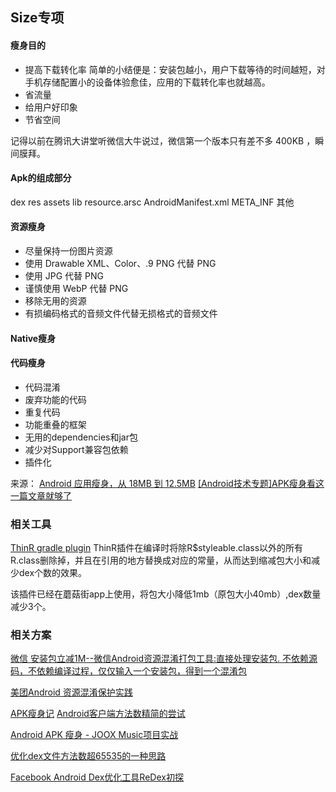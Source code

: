 ## Size专项

#### 瘦身目的
* 提高下载转化率
简单的小结便是：安装包越小，用户下载等待的时间越短，对手机存储配置小的设备体验愈佳，应用的下载转化率也就越高。
* 省流量
* 给用户好印象
* 节省空间

记得以前在腾讯大讲堂听微信大牛说过，微信第一个版本只有差不多 400KB ，瞬间膜拜。

#### Apk的组成部分
dex
res
assets
lib
resource.arsc
AndroidManifest.xml
META_INF
其他

#### 资源瘦身
* 尽量保持一份图片资源
* 使用 Drawable XML、Color、.9 PNG 代替 PNG
* 使用 JPG 代替 PNG
* 谨慎使用 WebP 代替 PNG
* 移除无用的资源
* 有损编码格式的音频文件代替无损格式的音频文件

#### Native瘦身

#### 代码瘦身
* 代码混淆
* 废弃功能的代码
* 重复代码
* 功能重叠的框架
* 无用的dependencies和jar包
* 减少对Support兼容包依赖
* 插件化

来源：
[Android 应用瘦身，从 18MB 到 12.5MB](https://www.diycode.cc/topics/586)
[[Android技术专题]APK瘦身看这一篇文章就够了](https://zhuanlan.zhihu.com/p/21962184?refer=zmywly8866)


### 相关工具
[ThinR gradle plugin](https://github.com/meili/ThinRPlugin/blob/master/README.zh-cn.md)
ThinR插件在编译时将除R$styleable.class以外的所有R.class删除掉，并且在引用的地方替换成对应的常量，从而达到缩减包大小和减少dex个数的效果。

该插件已经在蘑菇街app上使用，将包大小降低1mb（原包大小40mb）,dex数量减少3个。

### 相关方案
[微信 安装包立减1M--微信Android资源混淆打包工具:直接处理安装包. 不依赖源码，不依赖编译过程，仅仅输入一个安装包，得到一个混淆包](https://mp.weixin.qq.com/s?__biz=MzA3NTYzODYzMg==&mid=214472913&idx=1&sn=92b54b5fcd9bbab6513e46d92095a07f&scene=1&srcid=0427eTI2x0dnk2EsFnysnjZI#rd)

[美团Android 资源混淆保护实践](http://tech.meituan.com/mt-android-resource-obfuscation.html)

[APK瘦身记](http://www.atatech.org/articles/51081)
[Android客户端方法数精简的尝试](http://www.atatech.org/articles/57128)

[Android APK 瘦身 - JOOX Music项目实战](https://mp.weixin.qq.com/s/9IGYG6hNKL1V7N_p16p2Hg)

[优化dex文件方法数超65535的一种思路](http://www.atatech.org/articles/55152)

[Facebook Android Dex优化工具ReDex初探](http://www.atatech.org/articles/53348)

